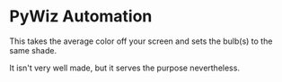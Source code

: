 # PyWiz Automation

This takes the average color off your screen and sets 
the bulb(s) to the same shade.

It isn't very well made, but it serves the purpose nevertheless.
